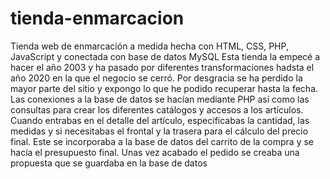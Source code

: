 # tienda-enmarcacion
Tienda web de enmarcación a medida hecha con HTML, CSS, PHP, JavaScript y conectada con base de datos MySQL
Esta tienda la empecé a hacer el año 2003 y ha pasado por diferentes transformaciones hadsta el año 2020 en la que el negocio se cerró.
Por desgracia se ha perdido la mayor parte del sitio y expongo lo que he podido recuperar hasta la fecha.
Las conexiones a la base de datos se hacían mediante PHP así como las consultas para crear los diferentes catálogos y accesos a los artículos.
Cuando entrabas en el detalle del artículo, especificabas la cantidad, las medidas y si necesitabas el frontal y la trasera para el cálculo del precio final.
Este se incorporaba a  la base de datos del carrito de la compra y se hacía el presupuesto final.
Unas vez acabado el pedido se creaba una propuesta que se guardaba en la base de datos 
